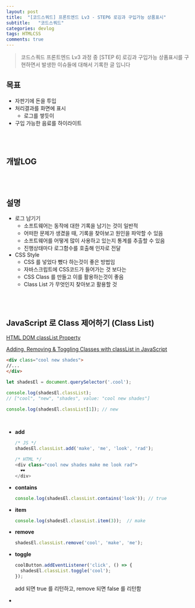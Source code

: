 ```yaml
---
layout: post
title:  "[코드스쿼드] 프론트엔드 Lv3 - STEP6 로깅과 구입가능 상품표시"
subtitle:   "코드스쿼드"
categories: devlog
tags: HTMLCSS
comments: true
---
```


> 코드스쿼드 프론트엔드 Lv3 과정 중 [STEP 6] 로깅과 구입가능 상품표시를 구현하면서 발생한 이슈들에 대해서 기록한 글 입니다

## 목표

- 자판기에 돈을 투입
- 처리결과를 화면에 표시
  - 로그를 쌓듯이
- 구입 가능한 음료를 하이라이트

<br/>

<br/>

## 개발LOG

<br/>

<br/>

## 설명

- 로그 남기기
  - 소프트웨어는 동작에 대한 기록을 남기는 것이 일반적
  - 어떠한 문제가 생겼을 때, 기록을 찾아보고 원인을 파악할 수 있음
  - 소프트웨어를 어떻게 많이 사용하고 있는지 통계를 추출할 수 있음
  - 진행상태마다 로그함수를 호출해 인자로 전달
- CSS Style
  - CSS 를 넣었다 뺐다 하는것이 좋은 방법임
  - 자바스크립트에 CSS코드가 들어가는 것 보다는
  - CSS Class 를 만들고 이를 활용하는것이 좋음
  - Class List 가 무엇인지 찾아보고 활용할 것

<br/>

<br/>

## JavaScript 로 Class 제어하기 (Class List)

[HTML DOM classList Property](https://www.w3schools.com/jsref/prop_element_classlist.asp)

[Adding, Removing & Toggling Classes with classList in JavaScript](https://alligator.io/js/classlist/)

```html
<div class="cool new shades">
//...
</div>
```

```javascript
let shadesEl = document.querySelector('.cool');

console.log(shadesEl.classList);
// ["cool", "new", "shades", value: "cool new shades"]

console.log(shadesEl.classList[1]); // new
```

<br/>

- **add**

  ```javascript
  /* JS */
  shadesEl.classList.add('make', 'me', 'look', 'rad');
  
  /* HTML */
  <div class="cool new shades make me look rad">
    🕶️
  </div>
  ```

- **contains**

  ```javascript
  console.log(shadesEl.classList.contains('look')); // true
  ```

- **item**

  ```javascript
  console.log(shadesEl.classList.item(3));  // make
  ```

- **remove**

  ```javascript
  shadesEl.classList.remove('cool', 'make', 'me');
  ```

- **toggle**

  ```javascript
  coolButton.addEventListener('click', () => {
    shadesEl.classList.toggle('cool');
  });
  ```

  add 되면 true 를 리턴하고, remove 되면 false 를 리턴함

- 